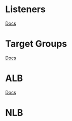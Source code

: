 # Listeners
[Docs](listeners/README.md)
# Target Groups
[Docs](targetGroups/README.md)
# ALB
[Docs](alb/README.md)
# NLB